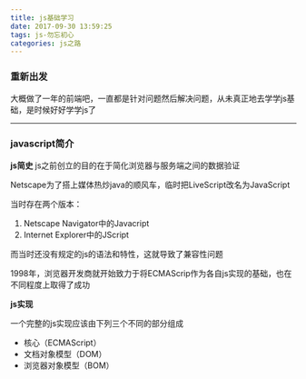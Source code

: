 ```yaml
---
title: js基础学习
date: 2017-09-30 13:59:25
tags: js-勿忘初心
categories: js之路
---
```


### 重新出发


大概做了一年的前端吧，一直都是针对问题然后解决问题，从未真正地去学学js基础，是时候好好学学js了



- - -


### javascript简介

**js简史**
js之前创立的目的在于简化浏览器与服务端之间的数据验证

Netscape为了搭上媒体热炒java的顺风车，临时把LiveScript改名为JavaScript

当时存在两个版本：
1. Netscape Navigator中的Javacript 
2. Internet Explorer中的JScript

而当时还没有规定的js的语法和特性，这就导致了兼容性问题

1998年，浏览器开发商就开始致力于将ECMAScrip作为各自js实现的基础，也在不同程度上取得了成功

**js实现**

一个完整的js实现应该由下列三个不同的部分组成
* 核心（ECMAScript）
* 文档对象模型（DOM）
* 浏览器对象模型（BOM）




